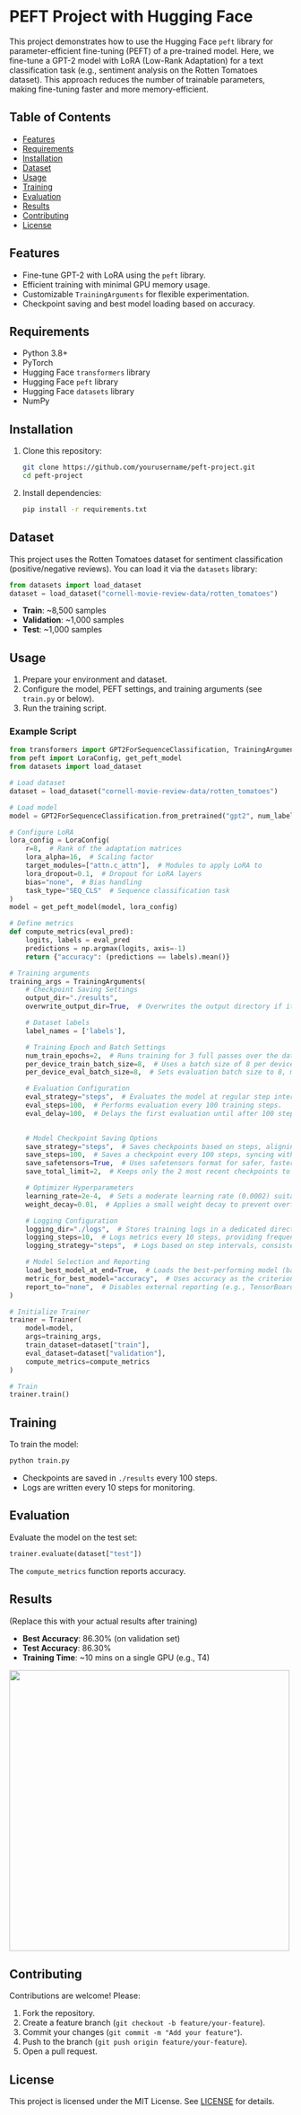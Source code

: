# PEFT Project with Hugging Face

This project demonstrates how to use the Hugging Face `peft` library for parameter-efficient fine-tuning (PEFT) of a pre-trained model. Here, we fine-tune a GPT-2 model with LoRA (Low-Rank Adaptation) for a text classification task (e.g., sentiment analysis on the Rotten Tomatoes dataset). This approach reduces the number of trainable parameters, making fine-tuning faster and more memory-efficient.

## Table of Contents
- [Features](#features)
- [Requirements](#requirements)
- [Installation](#installation)
- [Dataset](#dataset)
- [Usage](#usage)
- [Training](#training)
- [Evaluation](#evaluation)
- [Results](#results)
- [Contributing](#contributing)
- [License](#license)

## Features
- Fine-tune GPT-2 with LoRA using the `peft` library.
- Efficient training with minimal GPU memory usage.
- Customizable `TrainingArguments` for flexible experimentation.
- Checkpoint saving and best model loading based on accuracy.

## Requirements
- Python 3.8+
- PyTorch
- Hugging Face `transformers` library
- Hugging Face `peft` library
- Hugging Face `datasets` library
- NumPy

## Installation
1. Clone this repository:
   ```bash
   git clone https://github.com/yourusername/peft-project.git
   cd peft-project
   ```
2. Install dependencies:
   ```bash
   pip install -r requirements.txt
   ```

## Dataset
This project uses the Rotten Tomatoes dataset for sentiment classification (positive/negative reviews). You can load it via the `datasets` library:
```python
from datasets import load_dataset
dataset = load_dataset("cornell-movie-review-data/rotten_tomatoes")
```

- **Train**: ~8,500 samples
- **Validation**: ~1,000 samples
- **Test**: ~1,000 samples

## Usage
1. Prepare your environment and dataset.
2. Configure the model, PEFT settings, and training arguments (see `train.py` or below).
3. Run the training script.

### Example Script
```python
from transformers import GPT2ForSequenceClassification, TrainingArguments, Trainer
from peft import LoraConfig, get_peft_model
from datasets import load_dataset

# Load dataset
dataset = load_dataset("cornell-movie-review-data/rotten_tomatoes")

# Load model
model = GPT2ForSequenceClassification.from_pretrained("gpt2", num_labels=2)

# Configure LoRA
lora_config = LoraConfig(
    r=8,  # Rank of the adaptation matrices
    lora_alpha=16,  # Scaling factor
    target_modules=["attn.c_attn"],  # Modules to apply LoRA to
    lora_dropout=0.1,  # Dropout for LoRA layers
    bias="none",  # Bias handling
    task_type="SEQ_CLS"  # Sequence classification task
)
model = get_peft_model(model, lora_config)

# Define metrics
def compute_metrics(eval_pred):
    logits, labels = eval_pred
    predictions = np.argmax(logits, axis=-1)
    return {"accuracy": (predictions == labels).mean()}

# Training arguments
training_args = TrainingArguments(
    # Checkpoint Saving Settings
    output_dir="./results",
    overwrite_output_dir=True,  # Overwrites the output directory if it already exists, avoiding conflicts.

    # Dataset labels
    label_names = ['labels'],

    # Training Epoch and Batch Settings
    num_train_epochs=2,  # Runs training for 3 full passes over the dataset.
    per_device_train_batch_size=8,  # Uses a batch size of 8 per device (e.g., GPU/CPU) during training.
    per_device_eval_batch_size=8,  # Sets evaluation batch size to 8, matching training for consistency.

    # Evaluation Configuration
    eval_strategy="steps",  # Evaluates the model at regular step intervals rather than epoch ends.
    eval_steps=100,  # Performs evaluation every 100 training steps.
    eval_delay=100,  # Delays the first evaluation until after 100 steps, allowing initial training to stabilize.
    

    # Model Checkpoint Saving Options
    save_strategy="steps",  # Saves checkpoints based on steps, aligning with evaluation strategy.
    save_steps=100,  # Saves a checkpoint every 100 steps, syncing with evaluation for easy rollback.
    save_safetensors=True,  # Uses safetensors format for safer, faster, and more efficient model storage.
    save_total_limit=2,  # Keeps only the 2 most recent checkpoints to manage disk space.

    # Optimizer Hyperparameters
    learning_rate=2e-4,  # Sets a moderate learning rate (0.0002) suitable for fine-tuning tasks like LoRA.
    weight_decay=0.01,  # Applies a small weight decay to prevent overfitting by regularizing weights.

    # Logging Configuration
    logging_dir="./logs",  # Stores training logs in a dedicated directory for analysis.
    logging_steps=10,  # Logs metrics every 10 steps, providing frequent updates on training progress.
    logging_strategy="steps",  # Logs based on step intervals, consistent with evaluation and saving.

    # Model Selection and Reporting
    load_best_model_at_end=True,  # Loads the best-performing model (based on metric) at the end of training.
    metric_for_best_model="accuracy",  # Uses accuracy as the criterion to determine the "best" model.
    report_to="none",  # Disables external reporting (e.g., TensorBoard, WandB) for simplicity or local use.
)

# Initialize Trainer
trainer = Trainer(
    model=model,
    args=training_args,
    train_dataset=dataset["train"],
    eval_dataset=dataset["validation"],
    compute_metrics=compute_metrics
)

# Train
trainer.train()
```

## Training
To train the model:
```bash
python train.py
```
- Checkpoints are saved in `./results` every 100 steps.
- Logs are written every 10 steps for monitoring.

## Evaluation
Evaluate the model on the test set:
```python
trainer.evaluate(dataset["test"])
```
The `compute_metrics` function reports accuracy.

## Results
(Replace this with your actual results after training)
- **Best Accuracy**: 86.30% (on validation set)
- **Test Accuracy**: 86.30%
- **Training Time**: ~10 mins on a single GPU (e.g., T4)

<img src="train_vs_val_loss.png" width="500">

## Contributing
Contributions are welcome! Please:
1. Fork the repository.
2. Create a feature branch (`git checkout -b feature/your-feature`).
3. Commit your changes (`git commit -m "Add your feature"`).
4. Push to the branch (`git push origin feature/your-feature`).
5. Open a pull request.

## License
This project is licensed under the MIT License. See [LICENSE](LICENSE) for details.
